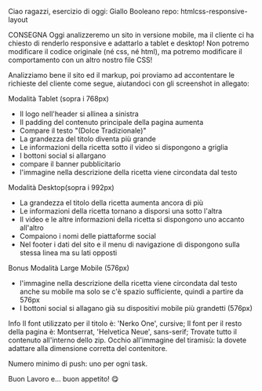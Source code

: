 Ciao ragazzi, esercizio di oggi: Giallo Booleano
repo: htmlcss-responsive-layout

CONSEGNA
Oggi analizzeremo un sito in versione mobile, ma il cliente ci ha chiesto di renderlo responsive e adattarlo a tablet e desktop! Non potremo modificare il codice originale (né css, né html), ma potremo modificare il comportamento con un altro nostro file CSS!

Analizziamo bene il sito ed il markup, poi proviamo ad accontentare le richieste del cliente come segue, aiutandoci con gli screenshot in allegato:

Modalità Tablet (sopra i 768px)
- Il logo nell'header si allinea a sinistra
- Il padding del contenuto principale della pagina aumenta
- Compare il testo "(Dolce Tradizionale)"
- La grandezza del titolo diventa più grande
- Le informazioni della ricetta sotto il video si dispongono a griglia
- I bottoni social si allargano
- compare il banner pubblicitario
- l'immagine nella descrizione della ricetta viene circondata dal testo

Modalità Desktop(sopra i 992px)
- La grandezza el titolo della ricetta aumenta ancora di più
- Le informazioni della ricetta tornano a disporsi una sotto l'altra
- Il video e le altre informazioni della ricetta si dispongono uno accanto all'altro
- Compaiono i nomi delle piattaforme social
- Nel footer i dati del sito e il menu di navigazione di dispongono sulla stessa linea ma su lati opposti

Bonus
Modalità Large Mobile (576px)
- l'immagine nella descrizione della ricetta viene circondata dal testo anche su mobile ma solo se c'è spazio sufficiente, quindi a partire da 576px
- I bottoni social si allagano già su dispositivi mobile più grandetti (576px)

Info
Il font utilizzato per il titolo è: 'Nerko One', cursive;
Il font per il resto della pagina è: Montserrat, 'Helvetica Neue', sans-serif;
Trovate tutto il contenuto all'interno dello zip.
Occhio all'immagine del tiramisù: la dovete adattare alla dimensione corretta del contenitore.

Numero minimo di push: uno per ogni task.

Buon Lavoro e… buon appetito! :yum: